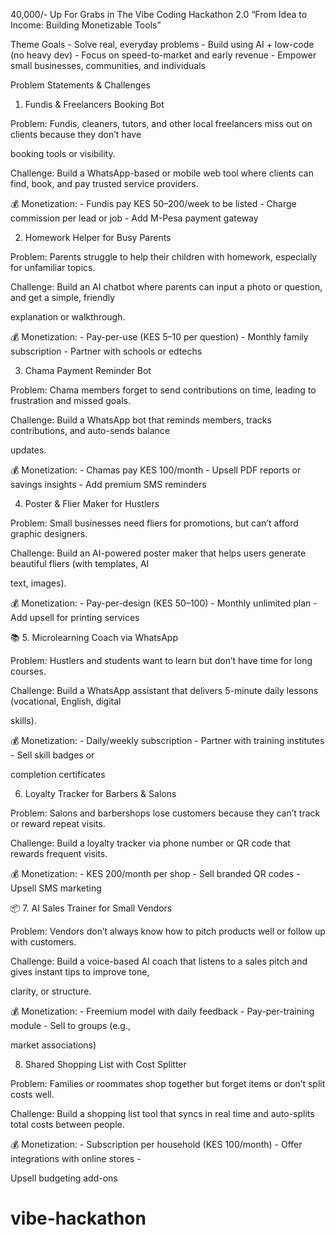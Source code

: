 40,000/- Up For Grabs in The Vibe Coding Hackathon 2.0
“From Idea to Income: Building Monetizable Tools”


Theme Goals - Solve real, everyday problems - Build using AI + low-code (no heavy dev) - Focus on speed-to-market and early revenue - Empower small businesses, communities, and individuals

 

Problem Statements & Challenges
 1. Fundis & Freelancers Booking Bot

Problem: Fundis, cleaners, tutors, and other local freelancers miss out on clients because they don’t have

booking tools or visibility.

Challenge: Build a WhatsApp-based or mobile web tool where clients can find, book, and pay trusted service providers.

 

💰 Monetization: - Fundis pay KES 50–200/week to be listed - Charge commission per lead or job - Add M-Pesa payment gateway

 

2. Homework Helper for Busy Parents

Problem: Parents struggle to help their children with homework, especially for unfamiliar topics.

Challenge: Build an AI chatbot where parents can input a photo or question, and get a simple, friendly

explanation or walkthrough.

💰 Monetization: - Pay-per-use (KES 5–10 per question) - Monthly family subscription - Partner with schools or edtechs

 

3. Chama Payment Reminder Bot

Problem: Chama members forget to send contributions on time, leading to frustration and missed goals.

Challenge: Build a WhatsApp bot that reminds members, tracks contributions, and auto-sends balance

updates.

💰 Monetization: - Chamas pay KES 100/month - Upsell PDF reports or savings insights - Add premium SMS reminders

 

4. Poster & Flier Maker for Hustlers

Problem: Small businesses need fliers for promotions, but can’t afford graphic designers.

Challenge: Build an AI-powered poster maker that helps users generate beautiful fliers (with templates, AI

text, images).

💰 Monetization: - Pay-per-design (KES 50–100) - Monthly unlimited plan - Add upsell for printing services

 

📚 5. Microlearning Coach via WhatsApp

Problem: Hustlers and students want to learn but don’t have time for long courses.

Challenge: Build a WhatsApp assistant that delivers 5-minute daily lessons (vocational, English, digital

skills).

💰 Monetization: - Daily/weekly subscription - Partner with training institutes - Sell skill badges or

completion certificates

 

6. Loyalty Tracker for Barbers & Salons

Problem: Salons and barbershops lose customers because they can’t track or reward repeat visits.

Challenge: Build a loyalty tracker via phone number or QR code that rewards frequent visits.

💰 Monetization: - KES 200/month per shop - Sell branded QR codes - Upsell SMS marketing

 

📦 7. AI Sales Trainer for Small Vendors

Problem: Vendors don’t always know how to pitch products well or follow up with customers.

Challenge: Build a voice-based AI coach that listens to a sales pitch and gives instant tips to improve tone,

clarity, or structure.

💰 Monetization: - Freemium model with daily feedback - Pay-per-training module - Sell to groups (e.g.,

market associations)

 

8. Shared Shopping List with Cost Splitter

Problem: Families or roommates shop together but forget items or don’t split costs well.

Challenge: Build a shopping list tool that syncs in real time and auto-splits total costs between people.

💰 Monetization: - Subscription per household (KES 100/month) - Offer integrations with online stores -

Upsell budgeting add-ons

 # vibe-hackathon
